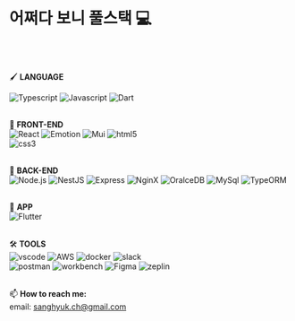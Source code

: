 # 어쩌다 보니 풀스택 💻 
<br/>
<br/>

🖌 **LANGUAGE** <br/>
<!--![Korean](https://img.shields.io/badge/Korean-red)-->
<!--![English](https://img.shields.io/badge/English-blue)-->
![Typescript](https://img.shields.io/badge/TypeScript-black?logo=typescript)
![Javascript](https://img.shields.io/badge/JavaScript-black?logo=javascript)
![Dart](https://img.shields.io/badge/Dart-black?logo=dart)
<br/>
<br/>

🌱 **FRONT-END** <br/>
![React](https://img.shields.io/badge/React-black?logo=react)
![Emotion](https://img.shields.io/badge/Emotion-black?logo=emotion)
![Mui](https://img.shields.io/badge/MaterialUI-black?logo=mui)
![html5](https://img.shields.io/badge/HTML5-black?logo=html5)	
![css3](https://img.shields.io/badge/CSS3-black?logo=css3)
<br/>
<br/>

🌱 **BACK-END** <br/>
![Node.js](https://img.shields.io/badge/Node.js-black?logo=node.js)
![NestJS](https://img.shields.io/badge/NestJS-black?logo=NestJS)
![Express](https://img.shields.io/badge/Express-black?logo=express)
![NginX](https://img.shields.io/badge/Nginx-black?logo=nginx)
![OralceDB](https://img.shields.io/badge/OracleDB-black?logo=oracle)
![MySql](https://img.shields.io/badge/MySQL-black?logo=mysql)
![TypeORM](https://img.shields.io/badge/typeORM-black?logo=typeorm)
<br/>
<br/>

🌱 **APP** <br/>
![Flutter](https://img.shields.io/badge/Flutter-black?logo=flutter)
<br/>
<br/>

🛠 **TOOLS** <br/>
![vscode](https://img.shields.io/badge/VSCode-black?logo=visual-studio-code)
![AWS](https://img.shields.io/badge/AWS-black?logo=Amazon-AWS)
![docker](https://img.shields.io/badge/Docker-black?logo=docker)
![slack](https://img.shields.io/badge/Slack-black?logo=slack)	
![postman](https://img.shields.io/badge/Postman-black?logo=postman) 
![workbench](https://img.shields.io/badge/MySQLWorkbench-black?logo=mysql)
![Figma](https://img.shields.io/badge/Figma-black?logo=figma)
![zeplin](https://img.shields.io/badge/Zeplin-black)
<br/><br/>

📫 **How to reach me:** <br/>
email: sanghyuk.ch@gmail.com <br/>
<!--blog: <a href="https://Sanghyuk-CH.tistory.com">Sanghyuk-CH.tistory</a><br/>-->
<!--<br/>
**PROJECTS:** <br/>
https://cloud-bookstore.com <br/>-->
<!--<p><img align="left" src="https://github-readme-streak-stats.herokuapp.com/?user=Sanghyuk-CH&" alt="Sanghyuk-CH" /></p>-->
